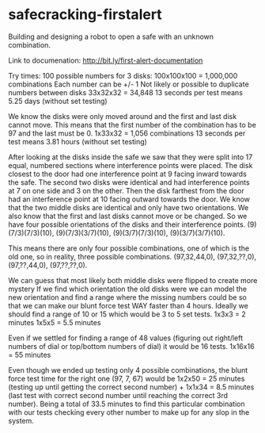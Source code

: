 # safecracking-firstalert
Building and designing a robot to open a safe with an unknown combination.

Link to documenation: http://bit.ly/first-alert-documentation

Try times:
100 possible numbers for 3 disks:
100x100x100 = 1,000,000 combinations
Each number can be +/- 1
Not likely or possible to duplicate numbers between disks
33x32x32 = 34,848
13 seconds per test means 5.25 days (without set testing)

We know the disks were only moved around and the first and last disk cannot move.
This means that the first number of the combination has to be 97 and the last must be 0.
1x33x32 = 1,056 combinations
13 seconds per test means 3.81 hours (without set testing)

After looking at the disks inside the safe we saw that they were split into 17 equal, numbered sections where interference points were placed.
The disk closest to the door had one interference point at 9 facing inward towards the safe.
The second two disks were identical and had interference points at 7 on one side and 3 on the other.
Then the disk farthest from the door had an interference point at 10 facing outward towards the door.
We know that the two middle disks are identical and only have two orientations.
We also know that the first and last disks cannot move or be changed.
So we have four possible orientations of the disks and their interference points.
(9)(7/3)(7/3)(10),
(9)(7/3)(3/7)(10),
(9)(3/7)(7/3)(10),
(9)(3/7)(3/7)(10).

This means there are only four possible combinations, one of which is the old one, so in reality, three possible combinations.
(97,32,44,0),
(97,32,??,0),
(97,??,44,0),
(97,??,??,0).

We can guess that most likely both middle disks were flipped to create more mystery
If we find which orientation the old disks were we can model the new orientation and find a range where the missing numbers could be so that we can make our blunt force test WAY faster than 4 hours. Ideally we should find a range of 10 or 15 which would be 3 to 5 set tests.
1x3x3 = 2 minutes
1x5x5 = 5.5 minutes

Even if we settled for finding a range of 48 values (figuring out right/left numbers of dial or top/bottom numbers of dial) it would be 16 tests.
1x16x16 = 55 minutes

Even though we ended up testing only 4 possible combinations, the blunt force test time for the right one (97, 7, 67) would be
1x2x50 = 25 minutes (testing up until getting the correct second number) + 1x1x34 = 8.5 minutes (last test with correct second number until reaching the correct 3rd number).
Being a total of 33.5 minutes to find this particular combination with our tests checking every other number to make up for any slop in the system.
